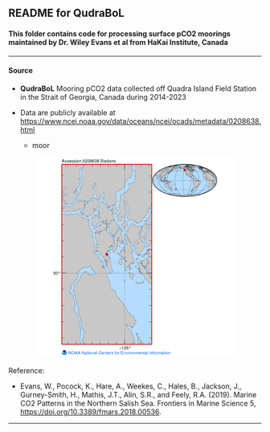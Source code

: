 ## README for QudraBoL

#### This folder contains code for processing surface pCO2 moorings maintained by Dr. Wiley Evans et al from HaKai Institute, Canada 

---

#### Source

- **QudraBoL** Mooring pCO2 data collected off Quadra Island Field Station in the Strait of Georgia, Canada during 2014-2023 
- Data are publicly available at https://www.ncei.noaa.gov/data/oceans/ncei/ocads/metadata/0208638.html

  - moor 
 
 

<p align="center">
  <img src="https://github.com/Zhu-Yifan/LO_user/blob/master/obs/QudraBoL/plot/Bouy%20location.png" alt="Figure 1. map)" width="400" height="400">
</p>

Reference:

- Evans, W., Pocock, K., Hare, A., Weekes, C., Hales, B., Jackson, J., Gurney-Smith, H., Mathis, J.T., Alin, S.R., and Feely, R.A. (2019). Marine CO2 Patterns in the Northern Salish Sea. Frontiers in Marine Science 5, https://doi.org/10.3389/fmars.2018.00536.

---

